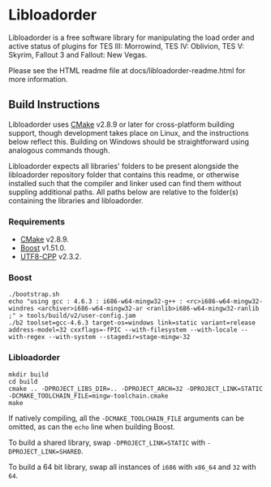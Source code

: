# Libloadorder

Libloadorder is a free software library for manipulating the load order and
active status of plugins for TES III: Morrowind, TES IV: Oblivion,
TES V: Skyrim, Fallout 3 and Fallout: New Vegas.

Please see the HTML readme file at docs/libloadorder-readme.html for
more information.


## Build Instructions

Libloadorder uses [CMake](http://cmake.org) v2.8.9 or later for cross-platform building support, though development takes place on Linux, and the instructions below reflect this. Building on Windows should be straightforward using analogous commands though.

Libloadorder expects all libraries' folders to be present alongside the libloadorder repository folder that contains this readme, or otherwise installed such that the compiler and linker used can find them without suppling additional paths. All paths below are relative to the folder(s) containing the libraries and libloadorder.

### Requirements

  * [CMake](http://cmake.org/) v2.8.9.
  * [Boost](http://www.boost.org) v1.51.0.
  * [UTF8-CPP](http://sourceforge.net/projects/utfcpp/) v2.3.2.


### Boost

```
./bootstrap.sh
echo "using gcc : 4.6.3 : i686-w64-mingw32-g++ : <rc>i686-w64-mingw32-windres <archiver>i686-w64-mingw32-ar <ranlib>i686-w64-mingw32-ranlib ;" > tools/build/v2/user-config.jam
./b2 toolset=gcc-4.6.3 target-os=windows link=static variant=release address-model=32 cxxflags=-fPIC --with-filesystem --with-locale --with-regex --with-system --stagedir=stage-mingw-32
```

### Libloadorder

```
mkdir build
cd build
cmake .. -DPROJECT_LIBS_DIR=.. -DPROJECT_ARCH=32 -DPROJECT_LINK=STATIC -DCMAKE_TOOLCHAIN_FILE=mingw-toolchain.cmake
make
```

If natively compiling, all the ```-DCMAKE_TOOLCHAIN_FILE``` arguments can be omitted, as can the ```echo``` line when building Boost.

To build a shared library, swap ```-DPROJECT_LINK=STATIC``` with ```-DPROJECT_LINK=SHARED```.

To build a 64 bit library, swap all instances of ```i686``` with ```x86_64``` and ```32``` with ```64```.
